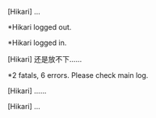 [Hikari] ...

*Hikari logged out.

*Hikari logged in.

[Hikari] 还是放不下……

*2 fatals, 6 errors. Please check main log.

[Hikari] ......

[Hikari] ...
